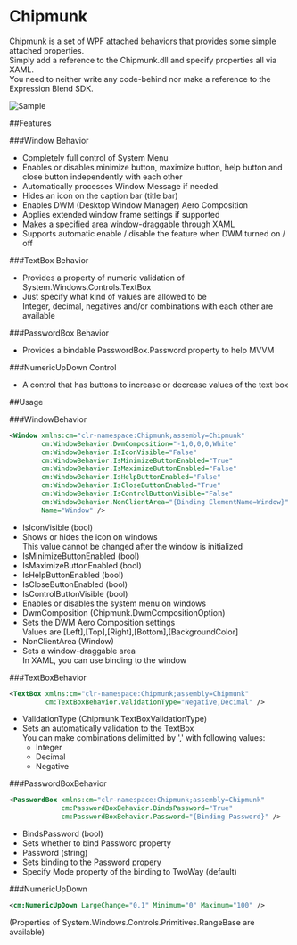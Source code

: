 Chipmunk
========

Chipmunk is a set of WPF attached behaviors that provides some simple attached properties.  
Simply add a reference to the Chipmunk.dll and specify properties all via XAML.  
You need to neither write any code-behind nor make a reference to the Expression Blend SDK.

![Sample](http://chitoku.jp/img/chipmunk.png)

##Features

###Window Behavior
- Completely full control of System Menu
 - Enables or disables minimize button, maximize button, help button and close button independently with each other
 - Automatically processes Window Message if needed.
- Hides an icon on the caption bar (title bar)
- Enables DWM (Desktop Window Manager) Aero Composition
 - Applies extended window frame settings if supported
 - Makes a specified area window-draggable through XAML
 - Supports automatic enable / disable the feature when DWM turned on / off


###TextBox Behavior
- Provides a property of numeric validation of System.Windows.Controls.TextBox
- Just specify what kind of values are allowed to be  
  Integer, decimal, negatives and/or combinations with each other are available


###PasswordBox Behavior
- Provides a bindable PasswordBox.Password property to help MVVM


###NumericUpDown Control
- A control that has buttons to increase or decrease values of the text box



##Usage

###WindowBehavior
```xml
<Window xmlns:cm="clr-namespace:Chipmunk;assembly=Chipmunk"
        cm:WindowBehavior.DwmComposition="-1,0,0,0,White"
        cm:WindowBehavior.IsIconVisible="False"
        cm:WindowBehavior.IsMinimizeButtonEnabled="True"
        cm:WindowBehavior.IsMaximizeButtonEnabled="False"
        cm:WindowBehavior.IsHelpButtonEnabled="False"
        cm:WindowBehavior.IsCloseButtonEnabled="True"
        cm:WindowBehavior.IsControlButtonVisible="False"
        cm:WindowBehavior.NonClientArea="{Binding ElementName=Window}"
        Name="Window" />
```

- IsIconVisible (bool)
 - Shows or hides the icon on windows  
   This value cannot be changed after the window is initialized
- IsMinimizeButtonEnabled (bool)
- IsMaximizeButtonEnabled (bool)
- IsHelpButtonEnabled (bool)
- IsCloseButtonEnabled (bool)
- IsControlButtonVisible (bool)
 - Enables or disables the system menu on windows
- DwmComposition (Chipmunk.DwmCompositionOption)
 - Sets the DWM Aero Composition settings  
   Values are [Left],[Top],[Right],[Bottom],[BackgroundColor]
- NonClientArea (Window)
 - Sets a window-draggable area  
   In XAML, you can use binding to the window


###TextBoxBehavior
```xml
<TextBox xmlns:cm="clr-namespace:Chipmunk;assembly=Chipmunk"
         cm:TextBoxBehavior.ValidationType="Negative,Decimal" />
```

- ValidationType (Chipmunk.TextBoxValidationType)
 - Sets an automatically validation to the TextBox  
   You can make combinations delimitted by ',' with following values:
    - Integer
    - Decimal
    - Negative


###PasswordBoxBehavior
```xml
<PasswordBox xmlns:cm="clr-namespace:Chipmunk;assembly=Chipmunk"
             cm:PasswordBoxBehavior.BindsPassword="True"
             cm:PasswordBoxBehavior.Password="{Binding Password}" />
```

- BindsPassword (bool)
 - Sets whether to bind Password property
- Password (string)
 - Sets binding to the Password propery
 - Specify Mode property of the binding to TwoWay (default)


###NumericUpDown
```xml
<cm:NumericUpDown LargeChange="0.1" Minimum="0" Maximum="100" />
```

(Properties of System.Windows.Controls.Primitives.RangeBase are available)
